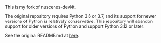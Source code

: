 This is my fork of nuscenes-devkit.

The original repository requires Python 3.6 or 3.7, and its support for newer versions of Python is relatively conservative. This repository will abandon support for older versions of Python and support Python 3.12 or later.

See the original README.md at [here](./README_original.md).